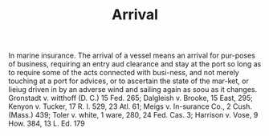 ---
title: Arrival
letter: A
permalink: "/definitions/arrival.html"
body: In marine insurance. The arrival of a vessel means an arrival for pur-poses
  of business, requiring an entry aud clearance and stay at the port so long as to
  require some of the acts connected with busi-ness, and not merely touching at a
  port for advices, or to ascertain the state of the mar-ket, or Iieiug driven in
  by an adverse wind and sailing again as soou as it changes. Gronstadt v. witthoff
  (D. C.) 15 Fed. 265; Dalgleish v. Brooke, 15 East, 295; Kenyon v. Tucker, 17 R.
  I. 529, 23 Atl. 61; Meigs v. In-surance Co., 2 Cush. (Mass.) 439; Toler v. white,
  1 ware, 280, 24 Fed. Cas. 3; Harrison v. Vose, 9 How. 384, 13 L. Ed. 179
published_at: '2018-07-07'
layout: post
---